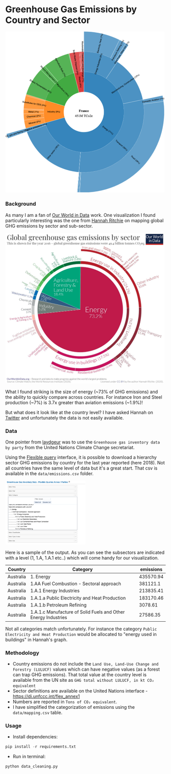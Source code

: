 # Greenhouse Gas Emissions by Country and Sector

<img src='img/chart.png' style="width:500px">

### Background 

As many I am a fan of [Our World in Data](https://ourworldindata.org/ghg-emissions-by-sector) work. One visualization I found particularly interesting was the one from [Hannah Ritchie](https://twitter.com/_HannahRitchie) on mapping global GHG emissions by sector and sub-sector. 

<img src='img/ourworldindata.jpeg' style="width:500px">

What I found striking is the size of energy (~73% of GHG emissions) and the ability to quickly compare across countries. For instance Iron and Steel production (~7%) is 3.7x greater than aviation emissions (~1.9%)! 

But what does it look like at the country level? I have asked Hannah on [Twitter](https://twitter.com/martindaniel4/status/1309437056008040450) and unfortunately the data is not easily available. 

### Data 

One pointer from [laydgeur](https://twitter.com/laydgeur/status/1310496254741434369) was to use the `Greenhouse gas inventory data by party` from the United Nations Climate Change secretariat. 

Using the [Flexible query](https://di.unfccc.int/flex_annex1) interface, it is possible to download a hierarchy sector GHG emissions by country for the last year reported (here 2018). Not all countries have the same level of data but it's a great start. That csv is available in the `data/emissions.csv` folder. 

<img src='img/flexible_queries.png' style="height:200px">

Here is a sample of the output. As you can see the subsectors are indicated with a level (1, 1.A, 1.A.1 etc..) which will come handy for our visualization. 

Country|Category|emissions
---|---|---
Australia|1.  Energy|435570.94
Australia|1.AA  Fuel Combustion - Sectoral approach|381121.1
Australia|1.A.1  Energy Industries|213835.41
Australia|1.A.1.a  Public Electricity and Heat Production|183170.46
Australia|1.A.1.b  Petroleum Refining|3078.61
Australia|1.A.1.c  Manufacture of Solid Fuels and Other Energy Industries|27586.35

Not all categories match unfortunately. For instance the category `Public Electricity and Heat Production` would be allocated to "energy used in buildings" in Hannah's graph. 

### Methodology 

- Country emissions do not include the `Land Use, Land-Use Change and Forestry (LULUCF)` values which can have negative values (as a forest can trap GHG emissions). That total value at the country level is available from the UN site as `GHG total without LULUCF, in kt CO₂ equivalent`
- Sector definitions are available on the United Nations interface - https://di.unfccc.int/flex_annex1
- Numbers are reported in `Tons of CO₂ equivalent`. 
- I have simplified the categorization of emissions using the `data/mapping.csv` table. 

### Usage 

- Install dependencies: 

```python
pip install -r requirements.txt
```

- Run in terminal: 

```python
python data_cleaning.py
```